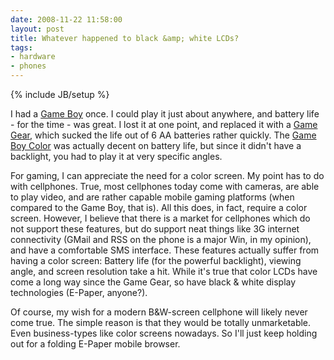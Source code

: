 ```yaml
---
date: 2008-11-22 11:58:00
layout: post
title: Whatever happened to black &amp; white LCDs?
tags:
- hardware
- phones
---
```

{% include JB/setup %}

I had a [Game Boy](http://en.wikipedia.org/wiki/Game_boy) once. I could play it
just about anywhere, and battery life - for the time - was great. I lost it at
one point, and replaced it with a [Game
Gear](http://en.wikipedia.org/wiki/Game_gear), which sucked the life out of 6
AA batteries rather quickly. The [Game Boy
Color](http://en.wikipedia.org/wiki/Game_Boy_Color) was actually decent on
battery life, but since it didn't have a backlight, you had to play it at very
specific angles.

For gaming, I can appreciate the need for a color screen. My point has to do
with cellphones. True, most cellphones today come with cameras, are able to
play video, and are rather capable mobile gaming platforms (when compared to
the Game Boy, that is). All this does, in fact, require a color screen.
However, I believe that there is a market for cellphones which do not support
these features, but do support neat things like 3G internet connectivity (GMail
and RSS on the phone is a major Win, in my opinion), and have a comfortable SMS
interface. These features actually suffer from having a color screen: Battery
life (for the powerful backlight), viewing angle, and screen resolution take a
hit. While it's true that color LCDs have come a long way since the Game Gear,
so have black & white display technologies (E-Paper, anyone?).

Of course, my wish for a modern B&W-screen cellphone will likely never come
true. The simple reason is that they would be totally unmarketable. Even
business-types like color screens nowadays. So I'll just keep holding out for a
folding E-Paper mobile browser.
